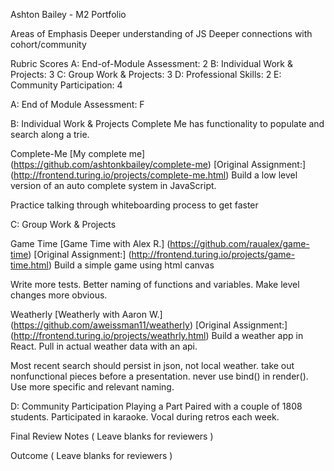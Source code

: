 Ashton Bailey - M2 Portfolio

Areas of Emphasis
Deeper understanding of JS
Deeper connections with cohort/community

Rubric Scores
A: End-of-Module Assessment: 2
B: Individual Work & Projects: 3
C: Group Work & Projects: 3
D: Professional Skills: 2
E: Community Participation: 4

A: End of Module Assessment: F

B: Individual Work & Projects
Complete Me has functionality to populate and search along a trie.

Complete-Me
[My complete me] (https://github.com/ashtonkbailey/complete-me)
[Original Assignment:] (http://frontend.turing.io/projects/complete-me.html)
Build a low level version of an auto complete system in JavaScript.

Practice talking through whiteboarding process to get faster

C: Group Work & Projects

Game Time
[Game Time with Alex R.] (https://github.com/raualex/game-time)
[Original Assignment:] (http://frontend.turing.io/projects/game-time.html)
Build a simple game using html canvas

Write more tests. Better naming of functions and variables. Make level changes more obvious.


Weatherly
[Weatherly with Aaron W.] (https://github.com/aweissman11/weatherly)
[Original Assignment:] (http://frontend.turing.io/projects/weathrly.html)
Build a weather app in React. Pull in actual weather data with an api.

Most recent search should persist in json, not local weather. take out nonfunctional pieces before a presentation. never use bind() in render(). Use more specific and relevant naming.


D: Community Participation
Playing a Part
Paired with a couple of 1808 students. Participated in karaoke. Vocal during retros each week.

Final Review
Notes
( Leave blanks for reviewers )

Outcome
( Leave blanks for reviewers )
